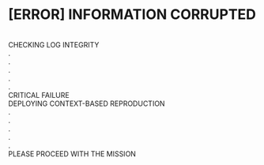 # [ERROR] INFORMATION CORRUPTED
<br>CHECKING LOG INTEGRITY
<br>.
<br>.
<br>.
<br>.
<br>.
<br>CRITICAL FAILURE
<br>DEPLOYING CONTEXT-BASED REPRODUCTION
<br>.
<br>.
<br>.
<br>.
<br>.
<br>PLEASE PROCEED WITH THE MISSION

